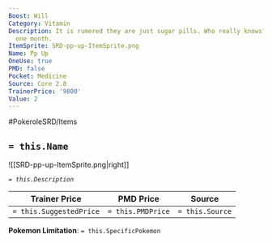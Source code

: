 ```yaml
---
Boost: Will
Category: Vitamin
Description: It is rumered they are just sugar pills. Who really knows? Boost lasts
  one month.
ItemSprite: SRD-pp-up-ItemSprite.png
Name: Pp Up
OneUse: true
PMD: false
Pocket: Medicine
Source: Core 2.0
TrainerPrice: '9800'
Value: 2
---
```


#PokeroleSRD/Items

## `= this.Name`

![[SRD-pp-up-ItemSprite.png|right]]

*`= this.Description`*

| Trainer Price           | PMD Price         | Source | 
| ----------------------- | ----------------- | ------ |
| `= this.SuggestedPrice` | `= this.PMDPrice` | `= this.Source`

**Pokemon Limitation**: `= this.SpecificPokemon`
